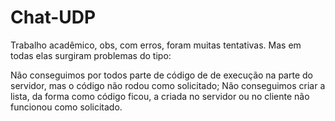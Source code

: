 # Chat-UDP

Trabalho acadêmico, obs, com erros, foram muitas tentativas. Mas em todas elas surgiram problemas do tipo:

Não conseguimos por todos parte de código de de execução na parte do servidor, mas o código não rodou como solicitado;
Não conseguimos criar a lista, da forma como código ficou, a criada no servidor ou no cliente não funcionou como solicitado.
